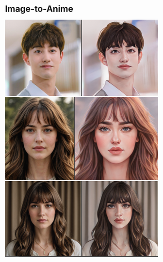 # Image-to-Anime

![alt text](https://github.com/DinjanAI/Image-to-Anime/blob/master/Output%20Images/output%201.png)
![alt text](https://github.com/DinjanAI/Image-to-Anime/blob/master/Output%20Images/output%203.png)
![alt text](https://github.com/DinjanAI/Image-to-Anime/blob/master/Output%20Images/output%205.png)
